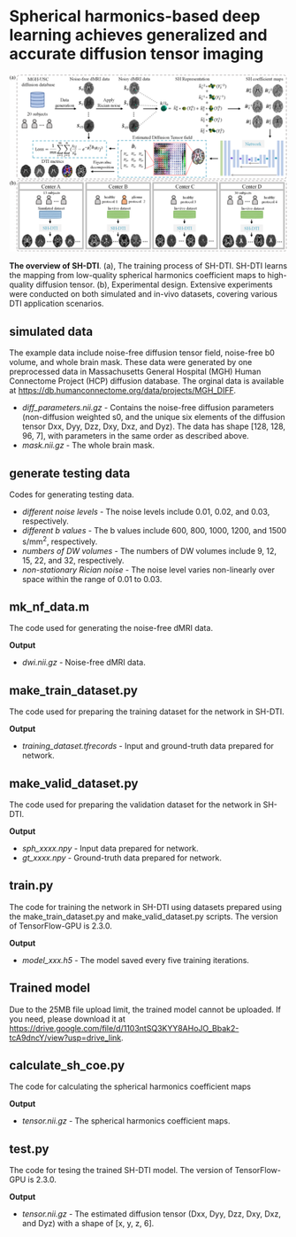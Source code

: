 # Spherical harmonics-based deep learning achieves generalized and accurate diffusion tensor imaging

![The overview of SH-DTI](https://github.com/chenyunwe1/SH-DTI/blob/main/Overview.png)

**The overview of SH-DTI**. (a), The training process of SH-DTI. SH-DTI learns the mapping from low-quality spherical harmonics coefficient maps to high-quality diffusion tensor. (b), Experimental design. Extensive experiments were conducted on both simulated and in-vivo datasets, covering various DTI application scenarios.

## **simulated data**

The example data include noise-free diffusion tensor field, noise-free b0 volume, and whole brain mask. These data were generated by one preprocessed data in Massachusetts General Hospital (MGH) Human Connectome Project (HCP) diffusion database. The orginal data is available at https://db.humanconnectome.org/data/projects/MGH_DIFF.

- *diff_parameters.nii.gz* - Contains the noise-free diffusion parameters (non-diffusion weighted s0, and the unique six elements of the diffusion tensor Dxx, Dyy, Dzz, Dxy, Dxz, and Dyz). The data has shape [128, 128, 96, 7], with parameters in the same order as described above.
- *mask.nii.gz*  - The whole brain mask.

## **generate testing data**

Codes for generating testing data.

- *different noise levels* - The noise levels include 0.01, 0.02, and 0.03, respectively.
- *different b values* - The b values include 600, 800, 1000, 1200, and 1500 s/mm<sup>2</sup>, respectively.
- *numbers of DW volumes* - The numbers of DW volumes include 9, 12, 15, 22, and 32, respectively.
- *non-stationary Rician noise* - The noise level varies non-linearly over space within the range of 0.01 to 0.03.



## mk_nf_data.m
The code used for generating the noise-free dMRI data.

**Output**
- *dwi.nii.gz* - Noise-free dMRI data.

## make_train_dataset.py
The code used for preparing the training dataset for the network in SH-DTI.

**Output**
- *training_dataset.tfrecords* - Input and ground-truth data prepared for network.

## make_valid_dataset.py
The code used for preparing the validation  dataset for the network in SH-DTI.

**Output**
- *sph_xxxx.npy* - Input data prepared for network.
- *gt_xxxx.npy* - Ground-truth data prepared for network.

## train.py
The code for training the network in SH-DTI using datasets prepared using the make_train_dataset.py and make_valid_dataset.py scripts. The version of TensorFlow-GPU is 2.3.0.

**Output**
- *model_xxx.h5* - The model saved every five training iterations.

## Trained model
Due to the 25MB file upload limit, the trained model cannot be uploaded. If you need, please download it at https://drive.google.com/file/d/1103ntSQ3KYY8AHoJO_Bbak2-tcA9dncY/view?usp=drive_link.

## calculate_sh_coe.py
The code for calculating the spherical harmonics coefficient maps

**Output**
- *tensor.nii.gz* - The spherical harmonics coefficient maps.

## test.py
The code for tesing the trained SH-DTI model. The version of TensorFlow-GPU is 2.3.0.

**Output**
- *tensor.nii.gz* - The estimated diffusion tensor (Dxx, Dyy, Dzz, Dxy, Dxz, and Dyz) with a shape of [x, y, z, 6]. 

